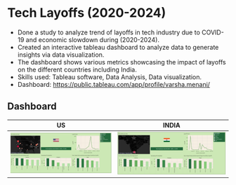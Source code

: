 
# Tech Layoffs (2020-2024)

* Done a study to analyze trend of layoffs in tech industry due to COVID-19 and economic slowdown during (2020-2024).
* Created an interactive tableau dashboard to analyze data to generate insights via data visualization.
* The dashboard shows various metrics showcasing the impact of layoffs on the different countries including India.
* Skills used: Tableau software, Data Analysis, Data visualization.
* Dashboard: https://public.tableau.com/app/profile/varsha.menani/

## Dashboard
US             |  INDIA
:-------------------------:|:-------------------------:
![Dashboard](images/us.png)  |  ![Dashboard](images/india.png)
